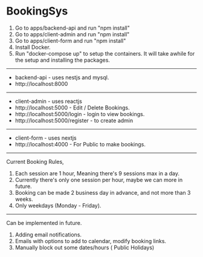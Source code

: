 # BookingSys

1. Go to apps/backend-api and run "npm install" 
2. Go to apps/client-admin and run "npm install" 
3. Go to apps/client-form and run "npm install" 
4. Install Docker.
5. Run "docker-compose up" to setup the containers. It will take awhile for the setup and installing the packages.

-------------------------------------------------------------------

- backend-api - uses nestjs and mysql. 
- http://localhost:8000 

-------------------------------------------------------------------

- client-admin - uses reactjs 
- http://localhost:5000 - Edit / Delete Bookings. 
- http://localhost:5000/login - login to view bookings. 
- http://localhost:5000/register - to create admin 

-------------------------------------------------------------------

- client-form - uses nextjs 
- http://localhost:4000 - For Public to make bookings.

-------------------------------------------------------------------

Current Booking Rules,
1. Each session are 1 hour, Meaning there's 9 sessions max in a day.
2. Currently there's only one session per hour, maybe we can more in future.
3. Booking can be made 2 business day in advance, and not more than 3 weeks.
4. Only weekdays (Monday - Friday).

-------------------------------------------------------------------

Can be implemented in future.
1. Adding email notifications.
2. Emails with options to add to calendar, modify booking links.
3. Manually block out some dates/hours ( Public Holidays)